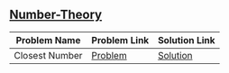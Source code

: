 ## [Number-Theory](https://www.hackerrank.com/domains/mathematics/number-theory)

Problem Name|Problem Link|Solution Link
---|---|---
Closest Number|[Problem](https://www.hackerrank.com/challenges/closest-number/problem)|[Solution](./closest-number.cpp)
